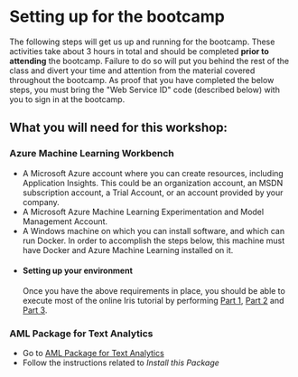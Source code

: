 # Setting up for the bootcamp

The following steps will get us up and running for the bootcamp. These activities take about 3 hours in total and should be completed **prior to attending** the bootcamp. Failure to do so will put you behind the rest of the class and divert your time and attention from the material covered throughout the bootcamp. As proof that you have completed the below steps, you must bring the "Web Service ID" code (described below) with you to sign in at the bootcamp.

##  What you will need for this workshop: 

### Azure Machine Learning Workbench

 -  A Microsoft Azure account where you can create resources, including Application Insights. This could be an organization account, an MSDN subscription account, a Trial Account, or an account provided by your company.
 -  A Microsoft Azure Machine Learning Experimentation and Model Management Account.
 -  A Windows machine on which you can install software, and which can run Docker. In order to accomplish the steps below, this machine must have Docker and Azure Machine Learning installed on it.
 - #### Setting up your environment ####
    Once you have the above requirements in place, you should be able to execute most of the online Iris tutorial by performing [Part 1](https://docs.microsoft.com/en-us/azure/machine-learning/preview/tutorial-classifying-iris-part-1), [Part 2](https://docs.microsoft.com/en-us/azure/machine-learning/preview/tutorial-classifying-iris-part-2) and [Part 3](https://docs.microsoft.com/en-us/azure/machine-learning/preview/tutorial-classifying-iris-part-3).


###  AML Package for Text Analytics

- Go to [AML Package for Text Analytics](https://docs.microsoft.com/en-us/python/api/overview/azure-machine-learning/textanalytics?view=azure-python)
- Follow the instructions related to _Install this Package_